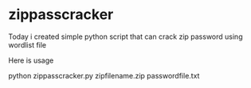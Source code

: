 # zippasscracker

Today i created simple python script that can crack zip password using wordlist file

Here is usage

python zippasscracker.py zipfilename.zip passwordfile.txt


